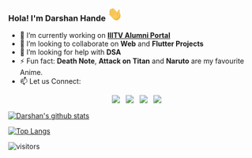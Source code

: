 ### Hola! I'm Darshan Hande <img src="https://github.com/ABSphreak/ABSphreak/blob/master/gifs/Hi.gif" width="30px">

- 🔭 I’m currently working on [**IIITV Alumni Portal**](https://github.com/iiitv/alumni-portal)
- 👯 I’m looking to collaborate on **Web** and **Flutter Projects**
- 🤔 I’m looking for help with **DSA**
- ⚡ Fun fact: **Death Note**, **Attack on Titan** and **Naruto** are my favourite Anime.
- 📫 Let us Connect: 
  <p align='center'>
  <a href="mailto:darshanhande11@gmail.com"><img src="https://img.shields.io/badge/gmail-%23D14836.svg?&style=for-the-badge&logo=gmail&logoColor=white" /></a>&nbsp;&nbsp;
  <a href="https://www.linkedin.com/in/darshan-hande-6a7479128/"><img src="https://img.shields.io/badge/linkedin-%230077B5.svg?&style=for-the-badge&logo=linkedin&logoColor=white" /></a>&nbsp;&nbsp;
  <a href="https://twitter.com/hande_darshan"><img src="https://img.shields.io/badge/twitter-%231DA1F2.svg?&style=for-the-badge&logo=twitter&logoColor=white"/></a>&nbsp;&nbsp;
  <a href="https://www.instagram.com/darshanhande11/"><img src="https://img.shields.io/badge/instagram-%23E4405F.svg?&style=for-the-badge&logo=instagram&logoColor=white" /></a>&nbsp;&nbsp;
  </p>

[![Darshan's github stats](https://github-readme-stats.vercel.app/api?username=darshanhande11&theme=radical&count_private=true)](https://github-readme-stats.vercel.app/api?username=darshanhande11&show_icons=true&theme=radical)


[![Top Langs](https://github-readme-stats.vercel.app/api/top-langs/?username=darshanhande11&&hide=CSS&layout=compact&theme=radical)](https://github-readme-stats.vercel.app/api/top-langs/?username=darshanhande11&&hide=CSS&layout=compact&theme=radical)

![visitors](https://visitor-badge.glitch.me/badge?page_id=darshanhande11.darshanhande11)
